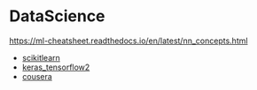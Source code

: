 # DataScience

https://ml-cheatsheet.readthedocs.io/en/latest/nn_concepts.html
* [scikitlearn](scikitlearn)
* [keras_tensorflow2](keras_tensorflow2)
* [cousera](cousera)
